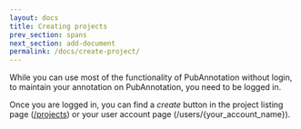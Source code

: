 ```yaml
---
layout: docs
title: Creating projects
prev_section: spans
next_section: add-document
permalink: /docs/create-project/
---
```


While you can use most of the functionality of PubAnnotation without login,
to maintain your annotation on PubAnnotation, you need to be logged in.

Once you are logged in, you can find a _create_ button in the project listing page ([/projects](http://pubannotation.org/projects))
or your user account page (/users/{your_account_name}).
